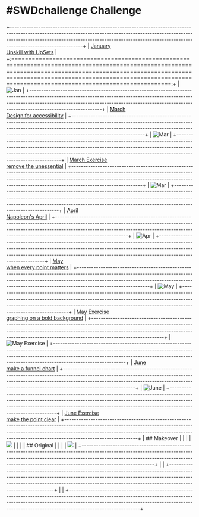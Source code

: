 # \#**SWDchallenge** Challenge

<!-- table header, followed by pictures link -->

+------------------------------------------------------------------------------------------------------------------------------------------------------------------------------------------------------------------------------------------------------------------------+
| [January](https://github.com/poncest/SWDchallenge/tree/main/2024/01_Jan)[<br>](https://github.com/poncest/tidytuesday/tree/main/2023/Week_02)[Upskill with UpSets](https://github.com/poncest/SWDchallenge/tree/main/2024/01_Jan)                                      |
+:======================================================================================================================================================================================================================================================================:+
| ![](01_Jan/img/01_Jan.png "Jan")                                                                                                                                                                                                                                       |
+------------------------------------------------------------------------------------------------------------------------------------------------------------------------------------------------------------------------------------------------------------------------+
| [March<br>Design for accessibility](https://github.com/poncest/SWDchallenge/tree/main/2024/03_Mar)                                                                                                                                                                     |
+------------------------------------------------------------------------------------------------------------------------------------------------------------------------------------------------------------------------------------------------------------------------+
| ![](03_Mar/img/03_Mar.png "Mar")                                                                                                                                                                                                                                       |
+------------------------------------------------------------------------------------------------------------------------------------------------------------------------------------------------------------------------------------------------------------------------+
| [March Exercise](https://github.com/poncest/SWDchallenge/tree/main/2024/Ex_3.10)[<br>](https://github.com/poncest/SWDchallenge/tree/main/2024/03_Mar)[remove the unessential](https://github.com/poncest/SWDchallenge/tree/main/2024/Ex_3.10)                          |
+------------------------------------------------------------------------------------------------------------------------------------------------------------------------------------------------------------------------------------------------------------------------+
| ![](Ex_3.10/img/Ex_3.10.png "Mar")                                                                                                                                                                                                                                     |
+------------------------------------------------------------------------------------------------------------------------------------------------------------------------------------------------------------------------------------------------------------------------+
| [April](https://github.com/poncest/SWDchallenge/tree/main/2024/04_Apr)[<br>](https://github.com/poncest/SWDchallenge/tree/main/2024/03_Mar)[Napoleon's April](https://github.com/poncest/SWDchallenge/tree/main/2024/04_Apr)                                           |
+------------------------------------------------------------------------------------------------------------------------------------------------------------------------------------------------------------------------------------------------------------------------+
| ![](04_Apr/img/04_Apr.png "Apr")                                                                                                                                                                                                                                       |
+------------------------------------------------------------------------------------------------------------------------------------------------------------------------------------------------------------------------------------------------------------------------+
| [May](https://github.com/poncest/SWDchallenge/tree/main/2024/05_May)[<br>](https://github.com/poncest/SWDchallenge/tree/main/2024/03_Mar)[when every point matters](https://github.com/poncest/SWDchallenge/tree/main/2024/05_May)                                     |
+------------------------------------------------------------------------------------------------------------------------------------------------------------------------------------------------------------------------------------------------------------------------+
| ![](05_May/img/05_May.png "May")                                                                                                                                                                                                                                       |
+------------------------------------------------------------------------------------------------------------------------------------------------------------------------------------------------------------------------------------------------------------------------+
| [May Exercise](https://github.com/poncest/SWDchallenge/tree/main/2024/Ex_bold_backgroud)[<br>](https://github.com/poncest/SWDchallenge/tree/main/2024/03_Mar)[graphing on a bold background](https://github.com/poncest/SWDchallenge/tree/main/2024/Ex_bold_backgroud) |
+------------------------------------------------------------------------------------------------------------------------------------------------------------------------------------------------------------------------------------------------------------------------+
| ![](Ex_bold_backgroud/img/Ex_bold_background.png "May Exercise")                                                                                                                                                                                                       |
+------------------------------------------------------------------------------------------------------------------------------------------------------------------------------------------------------------------------------------------------------------------------+
| [June](https://github.com/poncest/SWDchallenge/tree/main/2024/06_Jun)[<br>](https://github.com/poncest/SWDchallenge/tree/main/2024/03_Mar)[make a funnel chart](https://github.com/poncest/SWDchallenge/tree/main/2024/06_Jun)                                         |
+------------------------------------------------------------------------------------------------------------------------------------------------------------------------------------------------------------------------------------------------------------------------+
| ![](06_Jun/img/06_Jun.png "June")                                                                                                                                                                                                                                      |
+------------------------------------------------------------------------------------------------------------------------------------------------------------------------------------------------------------------------------------------------------------------------+
| [June Exercise](https://github.com/poncest/SWDchallenge/tree/main/2024/Ex_051)[<br>](https://github.com/poncest/SWDchallenge/tree/main/2024/03_Mar)[make the point clear](https://github.com/poncest/SWDchallenge/tree/main/2024/Ex_051)                               |
+------------------------------------------------------------------------------------------------------------------------------------------------------------------------------------------------------------------------------------------------------------------------+
| ## Makeover                                                                                                                                                                                                                                                            |
|                                                                                                                                                                                                                                                                        |
| ![](Ex_051/img/Ex_051.png)                                                                                                                                                                                                                                             |
|                                                                                                                                                                                                                                                                        |
| ## Original                                                                                                                                                                                                                                                            |
|                                                                                                                                                                                                                                                                        |
| ![]()![](Ex_051/img/Ex_051_original.png)                                                                                                                                                                                                                               |
+------------------------------------------------------------------------------------------------------------------------------------------------------------------------------------------------------------------------------------------------------------------------+
|                                                                                                                                                                                                                                                                        |
+------------------------------------------------------------------------------------------------------------------------------------------------------------------------------------------------------------------------------------------------------------------------+
|                                                                                                                                                                                                                                                                        |
+------------------------------------------------------------------------------------------------------------------------------------------------------------------------------------------------------------------------------------------------------------------------+
